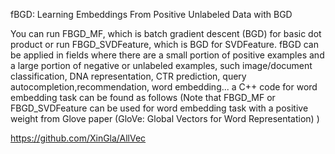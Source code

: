 fBGD: Learning Embeddings From Positive Unlabeled Data with BGD

You can run FBGD_MF, which is batch gradient descent (BGD) for basic dot product or run FBGD_SVDFeature, which is BGD for SVDFeature. fBGD can be applied in fields where there are a small portion of positive examples and a large portion of negative or unlabeled examples, such image/document classification, DNA representation, CTR prediction, query autocompletion,recommendation, word embedding...
a C++ code for word embedding task can be found as follows 
(Note that FBGD_MF or FBGD_SVDFeature can be used for word embedding task with a positive weight from Glove paper (GloVe: Global Vectors for Word Representation) )

https://github.com/XinGla/AllVec
